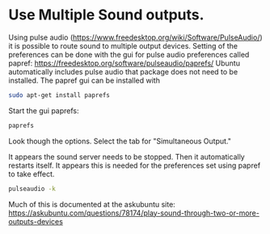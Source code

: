 # Use Multiple Sound outputs.

Using pulse audio (https://www.freedesktop.org/wiki/Software/PulseAudio/) it is possible to route sound to multiple output devices.
Setting of the preferences can be done with the gui for pulse audio preferences called papref: https://freedesktop.org/software/pulseaudio/paprefs/
Ubuntu automatically includes pulse audio that package does not need to be installed.  The papref gui can be installed with
```bash
sudo apt-get install paprefs
```
Start the gui paprefs:
```bash
paprefs
```
Look though the options.  Select the tab for "Simultaneous Output."

It appears the sound server needs to be stopped.  Then it automatically restarts itself.  It appears this is needed for the 
preferences set using papref to take effect.
```bash
pulseaudio -k
```
Much of this is documented at the askubuntu site: https://askubuntu.com/questions/78174/play-sound-through-two-or-more-outputs-devices

